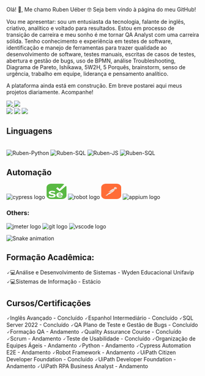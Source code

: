 Olá! 👋, Me chamo Ruben Uéber 🤓
Seja bem vindo à página do meu GitHub!
<u></u>

Vou me apresentar: sou um entusiasta da tecnologia, falante de inglês, criativo, analítico e voltado para resultados. Estou em processo de transição de carreira e meu sonho é me tornar QA Analyst com uma carreira sólida. Tenho conhecimento e experiência em testes de software, identificação e manejo de ferramentas para trazer qualidade ao desenvolvimento de software, testes manuais, escritas de casos de testes, abertura e gestão de bugs, uso de BPMN, análise Troubleshooting, Diagrama de Pareto, Ishikawa, 5W2H, 5 Porquês, brainstorm, senso de urgência, trabalho em equipe, liderança e pensamento analítico.

A plataforma ainda está em construção. Em breve postarei aqui meus projetos diariamente. Acompanhe!

<u></u>

<div>
<a href="https://github.com/RubenUeber">
<img height="180em" src="https://github-readme-stats.vercel.app/api?username=RubenUeber&show_icons=true&theme=dark&include_all_commits=true&count_private=true"/>
<img height="180em" src="https://github-readme-stats.vercel.app/api/top-langs/?username=RubenUeber&layout=compact&langs_count=7&theme=dark"/>
</div>


<div>
<a href="https://www.instagram.com/rubenueber/" target="_blank"><img src="https://img.shields.io/badge/-Instagram-%23E4405F?style=for-the-badge&logo=instagram&logoColor=white" target="_blank"></a>
<a href = "https://mail.google.com/mail/u/0/#inbox"><img src="https://img.shields.io/badge/Gmail-D14836?style=for-the-badge&logo=gmail&logoColor=white" target="_blank"></a>
<a href="https://www.linkedin.com/in/rubenueber/" target="_blank"><img src="https://img.shields.io/badge/-LinkedIn-%230077B5?style=for-the-badge&logo=linkedin&logoColor=white" target="_blank"></a>   
</div>
 
 <h2>Linguagens</h2>
 
<div style="display: inline_block"><br>
<img align="center" alt="Ruben-Python" height="40" width="50" src="https://cdn.jsdelivr.net/gh/devicons/devicon/icons/python/python-original.svg">
  <img align="center" alt="Ruben-SQL" height="40" width="50" src="https://cdn.jsdelivr.net/gh/devicons/devicon/icons/microsoftsqlserver/microsoftsqlserver-plain.svg">
  <img align="center" alt="Ruben-JS" height="40" width="50" src="https://cdn.jsdelivr.net/gh/devicons/devicon/icons/javascript/javascript-original.svg">
  <img align="center" alt="Ruben-SQL" height="40" width="50" src="https://cdn.jsdelivr.net/gh/devicons/devicon/icons/html5/html5-original.svg">
</div>  
 
<div>
 <h2>Automação</h2>
 
<img src="https://asset.brandfetch.io/idIq_kF0rb/idv3zwmSiY.jpeg?updated=1667565306852" height="40" width="40" alt="cypress logo"  />
<img src="https://raw.githubusercontent.com/tandpfun/skill-icons/59059d9d1a2c092696dc66e00931cc1181a4ce1f/icons/Selenium.svg" height="40" width="52" alt="selenium logo" />
<img src="https://www.svgrepo.com/show/374049/robotframework.svg" height="40" width="52" alt="robot logo"  />
<img src="https://raw.githubusercontent.com/tandpfun/skill-icons/59059d9d1a2c092696dc66e00931cc1181a4ce1f/icons/Postman.svg" height="40" width="52" alt="postman logo"  />
<img src="https://www.svgrepo.com/show/353413/appium.svg" height="40" width="52" alt="appium logo"  />

<h3>Others:</h3>
    <img src="https://home.apache.org/~fschumacher/jmeter3.svg" height="30" width="90" alt="jmeter logo"  />
    <img src="https://cdn.jsdelivr.net/gh/devicons/devicon/icons/git/git-original.svg" height="40" width="52" alt="git logo"  />
    <img src="https://cdn.jsdelivr.net/gh/devicons/devicon/icons/vscode/vscode-original.svg" height="40" width="52" alt="vscode logo"  />
  </div> 
 
![Snake animation](https://github.com/RubenUeber/RubenUeber/blob/output/github-contribution-grid-snake.svg)
 
 <h2>Formação Acadêmica:</h2>
 <u></u>
 
 🗸💻Análise e Desenvolvimento de Sistemas - Wyden Educacional Unifavip
 🗸💻Sistemas de Informação - Estácio
 
 
 <h2>Cursos/Certificações</h2>
 <u></u>
 
 <div>
 🗸Inglês Avançado - Concluído </>
 🗸Espanhol Intermediário - Concluído
 🗸SQL Server 2022 - Concluído
 🗸QA Plano de Teste e Gestão de Bugs - Concluído
 🗸Formação QA - Andamento
 🗸Quality Assurance Course - Concluído
 🗸Scrum - Andamento
 🗸Teste de Usabilidade - Concluído
 🗸Organização de Equipes Ágeis - Andamento
 🗸Python - Andamento
 🗸Cypress Automation E2E - Andamento
 🗸Robot Framework - Andamento
 🗸UiPath Citizen Developer Foundation - Concluído
 🗸UiPath Developer Foundation - Andamento
 🗸UiPath RPA Business Analyst - Andamento
 
 </div>
 
